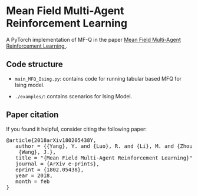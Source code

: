 # Mean Field Multi-Agent Reinforcement Learning 

A PyTorch implementation of MF-Q in the paper [Mean Field Multi-Agent Reinforcement Learning ](https://arxiv.org/pdf/1802.05438.pdf).

## Code structure

- `main_MFQ_Ising.py`: contains code for running tabular based MFQ for Ising model.

- `./examples/`: contains scenarios for Ising Model.

## Paper citation

If you found it helpful, consider citing the following paper:

<pre>
@article{2018arXiv180205438Y,
   author = {{Yang}, Y. and {Luo}, R. and {Li}, M. and {Zhou}, M. and {Zhang}, W. and 
	{Wang}, J.},
   title = "{Mean Field Multi-Agent Reinforcement Learning}",
   journal = {ArXiv e-prints},
   eprint = {1802.05438},
   year = 2018,
   month = feb
}
</pre>
